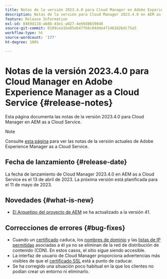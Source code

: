 ```yaml
---
title: Notas de la versión 2023.4.0 para Cloud Manager en Adobe Experience Manager as a Cloud Service
description: Notas de la versión para Cloud Manager 2023.4.0 en AEM as a Cloud Service
feature: Release Information
exl-id: 8469d118-ab8b-43e1-a027-4e69d8659048
source-git-commit: 0109cea1be85e647fb6c04dde4714b162bdc75a5
workflow-type: ht
source-wordcount: '177'
ht-degree: 100%

---
```


# Notas de la versión 2023.4.0 para Cloud Manager en Adobe Experience Manager as a Cloud Service {#release-notes}

Esta página documenta las notas de la versión 2023.4.0 para Cloud Manager en AEM as a Cloud Service.

>[!NOTE]
>
>Consulte [esta página](/help/release-notes/release-notes-cloud/release-notes-current.md) para ver las notas de la versión actuales de Adobe Experience Manager as a Cloud Service.

## Fecha de lanzamiento {#release-date}

La fecha de lanzamiento de Cloud Manager 2023.4.0 en AEM as a Cloud Service es el 13 de abril de 2023. La próxima versión está planificada para el 11 de mayo de 2023.

## Novedades {#what-is-new}

* [El Arquetipo del proyecto de AEM](https://experienceleague.adobe.com/docs/experience-manager-core-components/using/developing/archetype/overview.html?lang=es) se ha actualizado a la versión 41.

## Correcciones de errores {#bug-fixes}

* Cuando un [certificado](/help/implementing/cloud-manager/managing-ssl-certifications/introduction.md) caduca, los [nombres de dominio](/help/implementing/cloud-manager/custom-domain-names/introduction.md) y las [listas de IP permitidas](/help/implementing/cloud-manager/ip-allow-lists/introduction.md) asociadas a él ya no se eliminan de la red de distribución de contenido (CDN). En estos casos, el sitio sigue siendo accesible.
* La interfaz de usuario de Cloud Manager proporciona advertencias más visibles de que el [certificado SSL](/help/implementing/cloud-manager/managing-ssl-certifications/introduction.md) está a punto de caducar.
* Se ha corregido una situación poco habitual en la que los clientes no podían crear un entorno ni eliminarlo.
